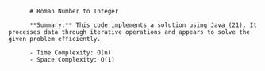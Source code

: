 
          # Roman Number to Integer

          **Summary:** This code implements a solution using Java (21). It processes data through iterative operations and appears to solve the given problem efficiently.

          - Time Complexity: O(n)
          - Space Complexity: O(1)
          